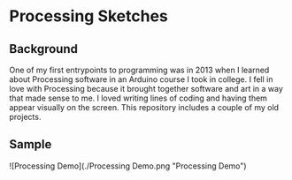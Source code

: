 # Processing Sketches

## Background

One of my first entrypoints to programming was in 2013 when I learned about Processing software in an Arduino course I took in college. I fell in love with Processing because it brought together software and art in a way that made sense to me. I loved writing lines of coding and having them appear visually on the screen. This repository includes a couple of my old projects. 

## Sample 
![Processing Demo](./Processing Demo.png "Processing Demo")
